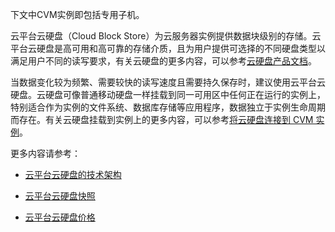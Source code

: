 下文中CVM实例即包括专用子机。

云平台云硬盘（Cloud Block Store）为云服务器实例提供数据块级别的存储。云平台云硬盘是高可用和高可靠的存储介质，且为用户提供可选择的不同硬盘类型以满足用户不同的读写要求，有关云硬盘的更多内容，可以参考[云硬盘产品文档](http://tcecqpoc.fsphere.cn/doc/product/362)。

当数据变化较为频繁、需要较快的读写速度且需要持久保存时，建议使用云平台云硬盘。云硬盘可像普通移动硬盘一样挂载到同一可用区中任何正在运行的实例上，特别适合作为实例的文件系统、数据库存储等应用程序，数据独立于实例生命周期而存在。有关云硬盘挂载到实例上的更多内容，可以参考[将云硬盘连接到 CVM 实例](http://tcecqpoc.fsphere.cn/doc/product/362/2922#2.-.E6.8C.82.E8.BD.BD.E5.BC.B9.E6.80.A7.E4.BA.91.E7.A1.AC.E7.9B.98)。

更多内容请参考：

- [云平台云硬盘的技术架构](/doc/product/362/4137)

- [云平台云硬盘快照](http://tcecqpoc.fsphere.cn/doc/product/362/2455)

- [云平台云硬盘价格](http://tcecqpoc.fsphere.cn/doc/product/362/2413)